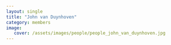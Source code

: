 ```yaml
---
layout: single
title: "John van Duynhoven"
category: members
image:
   cover: /assets/images/people/people_john_van_duynhoven.jpg
---
```


